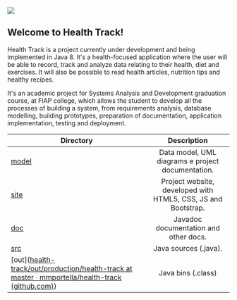 
![](https://i.ibb.co/9NqJ25z/logo1.png)





## Welcome to Health Track!

Health Track is a project currently under development and being implemented in Java 8. It's a health-focused application where the user will be able to record, track and analyze data relating to their health, diet and exercises. It will also be possible to read health articles, nutrition tips and healthy recipes.

It's an academic project for Systems Analysis and Development graduation course, at FIAP college, which allows the student to develop all the processes of building a system, from requirements analysis, database modelling, building prototypes, preparation of documentation, application implementation, testing and deployment.

| Directory                                                    |                         Description                          |
| ------------------------------------------------------------ | :----------------------------------------------------------: |
| [model](https://github.com/mmportella/health-track/tree/master/model) |      Data model, UML diagrams e project documentation.       |
| [site](https://github.com/mmportella/health-track/tree/master/site) | Project website, developed with HTML5, CSS, JS and Bootstrap. |
| [doc](https://github.com/mmportella/health-track/tree/master/doc) |            Javadoc documentation and other docs.             |
| [src](https://github.com/mmportella/health-track/tree/master/src) |                    Java sources (.java).                     |
| [out]([health-track/out/production/health-track at master · mmportella/health-track (github.com)](https://github.com/mmportella/health-track/tree/master/out/production/health-track)) |                      Java bins (.class)                      |

